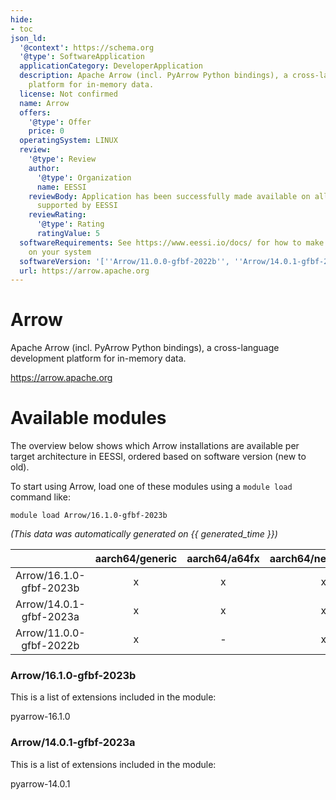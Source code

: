 ```yaml
---
hide:
- toc
json_ld:
  '@context': https://schema.org
  '@type': SoftwareApplication
  applicationCategory: DeveloperApplication
  description: Apache Arrow (incl. PyArrow Python bindings), a cross-language development
    platform for in-memory data.
  license: Not confirmed
  name: Arrow
  offers:
    '@type': Offer
    price: 0
  operatingSystem: LINUX
  review:
    '@type': Review
    author:
      '@type': Organization
      name: EESSI
    reviewBody: Application has been successfully made available on all architectures
      supported by EESSI
    reviewRating:
      '@type': Rating
      ratingValue: 5
  softwareRequirements: See https://www.eessi.io/docs/ for how to make EESSI available
    on your system
  softwareVersion: '[''Arrow/11.0.0-gfbf-2022b'', ''Arrow/14.0.1-gfbf-2023a'', ''Arrow/16.1.0-gfbf-2023b'']'
  url: https://arrow.apache.org
---
```


Arrow
=====


Apache Arrow (incl. PyArrow Python bindings), a cross-language development platform for in-memory data.

https://arrow.apache.org
# Available modules


The overview below shows which Arrow installations are available per target architecture in EESSI, ordered based on software version (new to old).

To start using Arrow, load one of these modules using a `module load` command like:

```shell
module load Arrow/16.1.0-gfbf-2023b
```

*(This data was automatically generated on {{ generated_time }})*

| |aarch64/generic|aarch64/a64fx|aarch64/neoverse_n1|aarch64/neoverse_v1|aarch64/nvidia/grace|x86_64/generic|x86_64/amd/zen2|x86_64/amd/zen3|x86_64/amd/zen4|x86_64/intel/cascadelake|x86_64/intel/haswell|x86_64/intel/icelake|x86_64/intel/sapphirerapids|x86_64/intel/skylake_avx512|
| :---: | :---: | :---: | :---: | :---: | :---: | :---: | :---: | :---: | :---: | :---: | :---: | :---: | :---: | :---: |
|Arrow/16.1.0-gfbf-2023b|x|x|x|x|x|x|x|x|x|x|x|x|x|x|
|Arrow/14.0.1-gfbf-2023a|x|x|x|x|x|x|x|x|x|x|x|x|x|x|
|Arrow/11.0.0-gfbf-2022b|x|-|x|x|x|x|x|x|x|x|x|x|x|x|


### Arrow/16.1.0-gfbf-2023b

This is a list of extensions included in the module:

pyarrow-16.1.0

### Arrow/14.0.1-gfbf-2023a

This is a list of extensions included in the module:

pyarrow-14.0.1